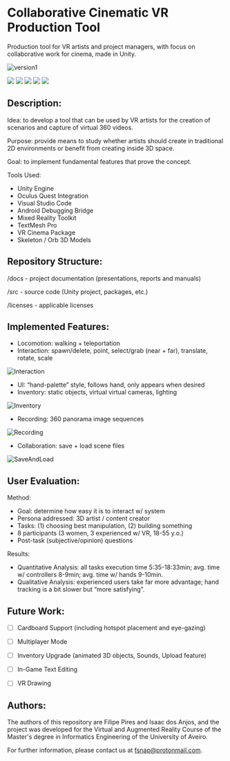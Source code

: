 # Collaborative Cinematic VR Production Tool
Production tool for VR artists and project managers, with focus on collaborative work for cinema, made in Unity.

![version1](https://github.com/FilipePires98/CCVRPT-CinematicVRProduction/blob/master/src/CCVRPT/Assets/CCVRPT/Art/Branding/CCVRPT_Branding.png)

![](https://img.shields.io/badge/Academical%20Project-Yes-success)
[![](https://img.shields.io/badge/PRs-Welcome-brightgreen.svg?style=flat)](http://makeapullrequest.com)
![](https://img.shields.io/badge/Made%20With-Unity-blue)
[![](https://img.shields.io/badge/Hardware-Oculus%20Quest-blue)](https://www.oculus.com/experiences/quest/)
![](https://img.shields.io/badge/License-MIT-lightgrey)

## Description:

Idea: to develop a tool that can be used by VR artists for the creation of scenarios and capture of virtual 360 videos.

Purpose: provide means to study whether artists should create in traditional 2D environments or benefit from creating inside 3D space.

Goal: to implement fundamental features that prove the concept.

Tools Used:
- Unity Engine
- Oculus Quest Integration
- Visual Studio Code
- Android Debugging Bridge
- Mixed Reality Toolkit
- TextMesh Pro
- VR Cinema Package
- Skeleton / Orb 3D Models

## Repository Structure:

/docs     - project documentation (presentations, reports and manuals)

/src      - source code (Unity project, packages, etc.)

/licenses - applicable licenses

## Implemented Features:

- Locomotion: walking + teleportation
- Interaction: spawn/delete, point, select/grab (near + far), translate, rotate, scale

![Interaction](https://github.com/FilipePires98/CinematicVR-ProductionTool/blob/master/docs/GIFs/Interaction.gif)

- UI: “hand-palette” style, follows hand, only appears when desired
- Inventory: static objects, virtual virtual cameras, lighting

![Inventory](https://github.com/FilipePires98/CinematicVR-ProductionTool/blob/master/docs/GIFs/Inventory.gif)

- Recording: 360 panorama image sequences

![Recording](https://github.com/FilipePires98/CinematicVR-ProductionTool/blob/master/docs/GIFs/Record360Video.gif)

- Collaboration: save + load scene files

![SaveAndLoad](https://github.com/FilipePires98/CinematicVR-ProductionTool/blob/master/docs/GIFs/SaveAndLoad.gif)

## User Evaluation:

Method:
- Goal: determine how easy it is to interact w/ system
- Persona addressed: 3D artist / content creator
- Tasks: (1) choosing best manipulation, (2) building something
- 8 participants (3 women, 3 experienced w/ VR, 18-55 y.o.)
- Post-task (subjective/opinion) questions

Results:
- Quantitative Analysis: all tasks execution time 5:35-18:33min; avg. time w/ controllers 8-9min; avg. time w/ hands 9-10min.
- Qualitative Analysis:	experienced users take far more advantage; hand tracking is a bit slower but “more satisfying”.

## Future Work:

- [ ] Cardboard Support (including hotspot placement and eye-gazing)

- [ ] Multiplayer Mode

- [ ] Inventory Upgrade (animated 3D objects, Sounds, Upload feature)

- [ ] In-Game Text Editing

- [ ] VR Drawing

## Authors:

The authors of this repository are Filipe Pires and Isaac dos Anjos, and the project was developed for the Virtual and Augmented Reality Course of the Master's degree in Informatics Engineering of the University of Aveiro.

For further information, please contact us at fsnap@protonmail.com.

